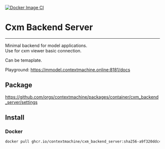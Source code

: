 
[![Docker Image CI](https://github.com/sth-v/cxm_backend_server/actions/workflows/docker-image.yml/badge.svg)](https://github.com/sth-v/cxm_backend_server/actions/workflows/docker-image.yml)

# Cxm Backend Server
---

Minimal backend for model applications.\
Use for cxm viewer basic connection.

Can be temaplate.

Playground: https://mmodel.contextmachine.online:8181/docs
## Package
https://github.com/orgs/contextmachine/packages/container/cxm_backend_server/settings
## Install
### Docker
```bash
docker pull ghcr.io/contextmachine/cxm_backend_server:sha256-a9f320ddc47d8ec47401b7ba36d05352a5929bebf547bbd8a86a28e1caae1dd0.sig
```
